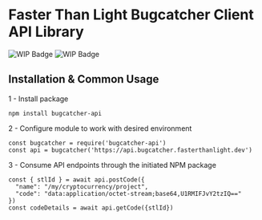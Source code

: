 # Faster Than Light Bugcatcher Client API Library

![WIP Badge](https://img.shields.io/badge/version-1.0-blue.svg) ![WIP Badge](https://img.shields.io/badge/status-wip-yellowgreen.svg)

## Installation &amp; Common Usage
1 - Install package

```
npm install bugcatcher-api
```

2 - Configure module to work with desired environment

```
const bugcatcher = require('bugcatcher-api')
const api = bugcatcher('https://api.bugcatcher.fasterthanlight.dev')
```

3 - Consume API endpoints through the initiated NPM package

```
const { stlId } = await api.postCode({
  "name": "/my/cryptocurrency/project",
  "code": "data:application/octet-stream;base64,U1RMIFJvY2tzIQ=="
})
const codeDetails = await api.getCode({stlId})
```
